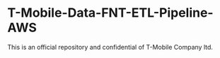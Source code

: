# T-Mobile-Data-FNT-ETL-Pipeline-AWS
This is an official repository and confidential of T-Mobile Company ltd.
